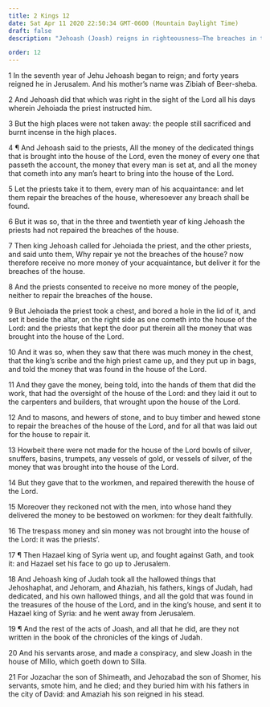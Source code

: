 ```yaml
---
title: 2 Kings 12
date: Sat Apr 11 2020 22:50:34 GMT-0600 (Mountain Daylight Time)
draft: false
description: "Jehoash (Joash) reigns in righteousness—The breaches in the temple are repaired—The safety of Jerusalem is purchased with the hallowed things in the temple—Joash is slain and Amaziah reigns."

order: 12
---
```

    
1 In the seventh year of Jehu Jehoash began to reign; and forty years reigned he in Jerusalem. And his mother’s name was Zibiah of Beer-sheba.

2 And Jehoash did that which was right in the sight of the Lord all his days wherein Jehoiada the priest instructed him.

3 But the high places were not taken away: the people still sacrificed and burnt incense in the high places.

4 ¶ And Jehoash said to the priests, All the money of the dedicated things that is brought into the house of the Lord, even the money of every one that passeth the account, the money that every man is set at, and all the money that cometh into any man’s heart to bring into the house of the Lord.

5 Let the priests take it to them, every man of his acquaintance: and let them repair the breaches of the house, wheresoever any breach shall be found.

6 But it was so, that in the three and twentieth year of king Jehoash the priests had not repaired the breaches of the house.

7 Then king Jehoash called for Jehoiada the priest, and the other priests, and said unto them, Why repair ye not the breaches of the house? now therefore receive no more money of your acquaintance, but deliver it for the breaches of the house.

8 And the priests consented to receive no more money of the people, neither to repair the breaches of the house.

9 But Jehoiada the priest took a chest, and bored a hole in the lid of it, and set it beside the altar, on the right side as one cometh into the house of the Lord: and the priests that kept the door put therein all the money that was brought into the house of the Lord.

10 And it was so, when they saw that there was much money in the chest, that the king’s scribe and the high priest came up, and they put up in bags, and told the money that was found in the house of the Lord.

11 And they gave the money, being told, into the hands of them that did the work, that had the oversight of the house of the Lord: and they laid it out to the carpenters and builders, that wrought upon the house of the Lord.

12 And to masons, and hewers of stone, and to buy timber and hewed stone to repair the breaches of the house of the Lord, and for all that was laid out for the house to repair it.

13 Howbeit there were not made for the house of the Lord bowls of silver, snuffers, basins, trumpets, any vessels of gold, or vessels of silver, of the money that was brought into the house of the Lord.

14 But they gave that to the workmen, and repaired therewith the house of the Lord.

15 Moreover they reckoned not with the men, into whose hand they delivered the money to be bestowed on workmen: for they dealt faithfully.

16 The trespass money and sin money was not brought into the house of the Lord: it was the priests’.

17 ¶ Then Hazael king of Syria went up, and fought against Gath, and took it: and Hazael set his face to go up to Jerusalem.

18 And Jehoash king of Judah took all the hallowed things that Jehoshaphat, and Jehoram, and Ahaziah, his fathers, kings of Judah, had dedicated, and his own hallowed things, and all the gold that was found in the treasures of the house of the Lord, and in the king’s house, and sent it to Hazael king of Syria: and he went away from Jerusalem.

19 ¶ And the rest of the acts of Joash, and all that he did, are they not written in the book of the chronicles of the kings of Judah.

20 And his servants arose, and made a conspiracy, and slew Joash in the house of Millo, which goeth down to Silla.

21 For Jozachar the son of Shimeath, and Jehozabad the son of Shomer, his servants, smote him, and he died; and they buried him with his fathers in the city of David: and Amaziah his son reigned in his stead.
